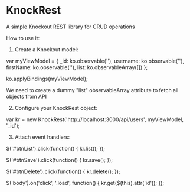 # KnockRest
A simple Knockout REST library for CRUD operations

How to use it:

1) Create a Knockout model:

var myViewModel = {
    _id: ko.observable(''),
    username: ko.observable(''),
    firstName: ko.observable(''),
    list: ko.observableArray([])
};

ko.applyBindings(myViewModel);

We need to create a dummy "list" observableArray attribute to fetch all objects from API

2) Configure your KnockRest object:

var kr = new KnockRest('http://localhost:3000/api/users', myViewModel, '_id');

3) Attach event handlers:

$('#btnList').click(function() {
    kr.list();
});

$('#btnSave').click(function() {
    kr.save();
});

$('#btnDelete').click(function() {
    kr.delete();
});

$('body').on('click', '.load', function() {
    kr.get($(this).attr('id'));
});
